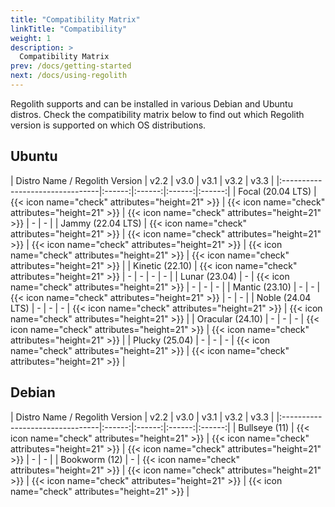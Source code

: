 ```yaml
---
title: "Compatibility Matrix"
linkTitle: "Compatibility"
weight: 1
description: >
  Compatibility Matrix
prev: /docs/getting-started
next: /docs/using-regolith
---
```


Regolith supports and can be installed in various Debian and Ubuntu distros.
Check the compatibility matrix below to find out which Regolith version is 
supported on which OS distributions.

## Ubuntu

| Distro Name / Regolith Version  |  v2.2  |  v3.0  |  v3.1  |  v3.2  |  v3.3  |
|:--------------------------------|:------:|:------:|:------:|:------:|
| Focal (20.04 LTS) | {{< icon name="check" attributes="height=21" >}} | {{< icon name="check" attributes="height=21" >}} | {{< icon name="check" attributes="height=21" >}} | - | - |
| Jammy (22.04 LTS) | {{< icon name="check" attributes="height=21" >}} | {{< icon name="check" attributes="height=21" >}} | {{< icon name="check" attributes="height=21" >}} | {{< icon name="check" attributes="height=21" >}} | {{< icon name="check" attributes="height=21" >}} |
| Kinetic (22.10) | {{< icon name="check" attributes="height=21" >}} | - | - | - | - |
| Lunar (23.04) | - | {{< icon name="check" attributes="height=21" >}} | - | - | - |
| Mantic (23.10) | - | - | {{< icon name="check" attributes="height=21" >}} | - | - |
| Noble (24.04 LTS) | - | - | - | {{< icon name="check" attributes="height=21" >}} | {{< icon name="check" attributes="height=21" >}} |
| Oracular (24.10) | - | - | - | {{< icon name="check" attributes="height=21" >}} | {{< icon name="check" attributes="height=21" >}} |
| Plucky (25.04) | - | - | - | {{< icon name="check" attributes="height=21" >}} | {{< icon name="check" attributes="height=21" >}} |

## Debian

| Distro Name / Regolith Version  |  v2.2  |  v3.0  |  v3.1  |  v3.2  |  v3.3  |
|:--------------------------------|:------:|:------:|:------:|:------:|
| Bullseye (11) | {{< icon name="check" attributes="height=21" >}} | {{< icon name="check" attributes="height=21" >}} | {{< icon name="check" attributes="height=21" >}} | - | - |
| Bookworm (12) | - | {{< icon name="check" attributes="height=21" >}} | {{< icon name="check" attributes="height=21" >}} | {{< icon name="check" attributes="height=21" >}} | {{< icon name="check" attributes="height=21" >}} |
